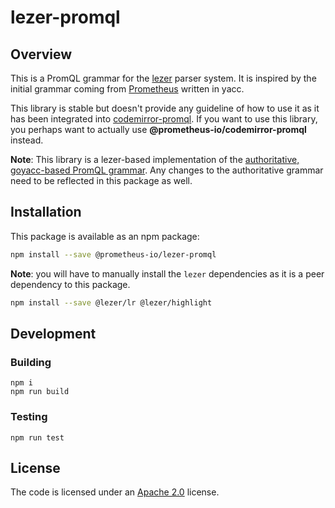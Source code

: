 # lezer-promql

## Overview

This is a PromQL grammar for the [lezer](https://lezer.codemirror.net/) parser system. It is inspired by the initial
grammar coming from [Prometheus](https://github.com/prometheus/prometheus/blob/main/promql/parser/generated_parser.y)
written in yacc.

This library is stable but doesn't provide any guideline of how to use it as it has been integrated
into [codemirror-promql](https://github.com/prometheus/prometheus/blob/main/web/ui/module/codemirror-promql). If you
want to use this library, you perhaps want to actually use **@prometheus-io/codemirror-promql** instead.

**Note**: This library is a lezer-based implementation of the [authoritative, goyacc-based PromQL grammar](https://github.com/prometheus/prometheus/blob/main/promql/parser/generated_parser.y). 
Any changes to the authoritative grammar need to be reflected in this package as well.

## Installation

This package is available as an npm package:

```bash
npm install --save @prometheus-io/lezer-promql
```

**Note**: you will have to manually install the `lezer` dependencies as it is a peer dependency to this package.

```bash
npm install --save @lezer/lr @lezer/highlight
```

## Development

### Building

    npm i
    npm run build

### Testing

    npm run test

## License

The code is licensed under an [Apache 2.0](https://github.com/prometheus/prometheus/blob/main/LICENSE) license.
